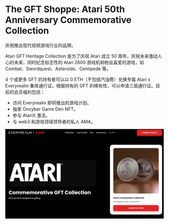 # The GFT Shoppe: Atari 50th Anniversary Commemorative Collection

庆祝推出现代视频游戏行业的品牌。

Atari GFT Heritage Collection 是为了庆祝 Atari 成立 50 周年，庆祝未来激动人心的未来，同时纪念标志性的 Atari 2600 游戏机和粉丝喜爱的游戏，如 Combat、Swordquest、Asteroids、Centipede 等。

4 个或更多 GFT 的持有者可以以 0 ETH（不包括汽油费）兑换专属 Atari x Everyrealm 集体通行证。根据持有的 GFT 的稀有性，可以申请三层通行证。目前的会员福利包括：



- 访问 Everyrealm 即将推出的游戏计划。
- 独家 Oncyber Game Den NFT。
- 参与 AtariX 激活。
- 与 web3 和游戏领域领导者的私人 AMA。

![NFT](45457.PNG)

